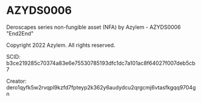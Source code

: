 # AZYDS0006
Deroscapes series non-fungible asset (NFA) by Azylem - AZYDS0006 "End2End"

Copyright 2022 Azylem. All rights reserved.

SCID: b3ce219285c70374a83e6e75530785193dfc1dc7a101ac8f64027f007deb5cb7

Creator: dero1qyfk5w2rvqpl9kzfd7fpteyp2k362y6audydcu2qrgcmj6vtasfkgqq9704gn
